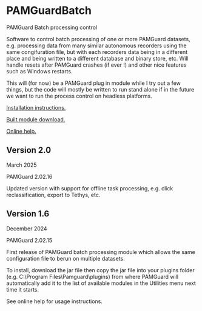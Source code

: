 # PAMGuardBatch
PAMGuard Batch processing control

Software to control batch processing of one or more PAMGuard datasets, e.g. processing data from many similar autonomous recorders using the same congifuration file, but with each recorders data being in a different place and being written to a different database and binary store, etc. 
Will handle resets after PAMGuard crashes (if ever !) and other nice features such as Windows restarts. 

This will (for now) be a PAMGuard plug in module while I try out a few things, but the code will mostly be written to run stand alone if in the future we want to run the process control on headless platforms. 

[Installation instructions.](https://www.pamguard.org/plugins/plugins.html) 

[Built module download.](https://www.pamguard.org/plugins/batchprocessor.html) 

[Online help.](https://www.pamguard.org/batchhelp/docs/batchoverview.html)

## Version 2.0

March 2025

PAMGuard 2.02.16

Updated version with support for offline task processing, e.g. click reclassification, export to Tethys, etc. 

## Version 1.6

December 2024

PAMGuard 2.02.15

First release of PAMGuard batch processing module which allows the same configuration file to berun on multiple datasets. 

To install, download the jar file then copy the jar file into your plugins folder (e.g. C:\Program Files\Pamguard\plugins) from where PAMGuard will automatically add it to the list of available modules in the Utilities menu next time it starts.

See online help for usage instructions. 